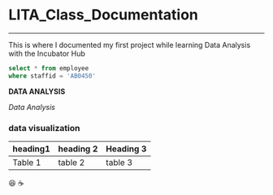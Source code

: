 # LITA_Class_Documentation
---
This is where I documented my first project while learning Data Analysis with the Incubator Hub

```SQL
select * from employee
where staffid = 'AB0450'
```
**DATA ANALYSIS**

*Data Analysis*

### data visualization

|heading1|heading 2|Heading 3|
|--------|--------|----------|
|Table 1|table 2|table 3|

😆
☕

